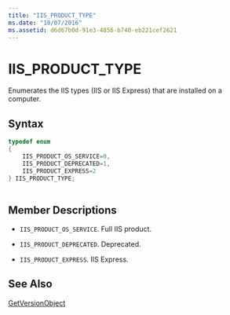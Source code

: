 ```yaml
---
title: "IIS_PRODUCT_TYPE"
ms.date: "10/07/2016"
ms.assetid: d6d67b0d-91e3-4856-b740-eb221cef2621
---
```

# IIS_PRODUCT_TYPE
Enumerates the IIS types (IIS or IIS Express) that are installed on a computer.  
  
## Syntax  
  
```cpp  
typedef enum  
{  
    IIS_PRODUCT_OS_SERVICE=0,   
    IIS_PRODUCT_DEPRECATED=1,  
    IIS_PRODUCT_EXPRESS=2  
} IIS_PRODUCT_TYPE;  
  
```  
  
## Member Descriptions  
  
- `IIS_PRODUCT_OS_SERVICE`. Full IIS product.  
  
- `IIS_PRODUCT_DEPRECATED`. Deprecated.  
  
- `IIS_PRODUCT_EXPRESS`. IIS Express.  
  
## See Also  
 [GetVersionObject](../../extensions/express-api-reference/getversionobject.md)
